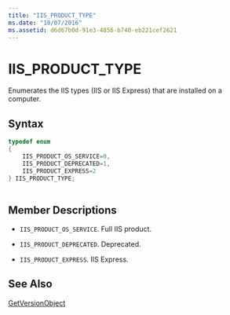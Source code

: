 ```yaml
---
title: "IIS_PRODUCT_TYPE"
ms.date: "10/07/2016"
ms.assetid: d6d67b0d-91e3-4856-b740-eb221cef2621
---
```

# IIS_PRODUCT_TYPE
Enumerates the IIS types (IIS or IIS Express) that are installed on a computer.  
  
## Syntax  
  
```cpp  
typedef enum  
{  
    IIS_PRODUCT_OS_SERVICE=0,   
    IIS_PRODUCT_DEPRECATED=1,  
    IIS_PRODUCT_EXPRESS=2  
} IIS_PRODUCT_TYPE;  
  
```  
  
## Member Descriptions  
  
- `IIS_PRODUCT_OS_SERVICE`. Full IIS product.  
  
- `IIS_PRODUCT_DEPRECATED`. Deprecated.  
  
- `IIS_PRODUCT_EXPRESS`. IIS Express.  
  
## See Also  
 [GetVersionObject](../../extensions/express-api-reference/getversionobject.md)
